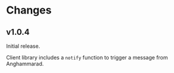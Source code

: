Changes
=======

## v1.0.4

Initial release.

Client library includes a `notify` function to trigger a message
from Anghammarad.
